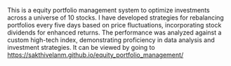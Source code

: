 This is a equity portfolio management system to optimize investments across a universe of 10 stocks. 
I have developed strategies for rebalancing portfolios every five days based on price fluctuations, incorporating stock dividends for enhanced returns. 
The performance was analyzed against a custom high-tech index, demonstrating proficiency in data analysis and investment strategies.
It can be viewed by going to https://sakthivelanm.github.io/equity_portfolio_management/
